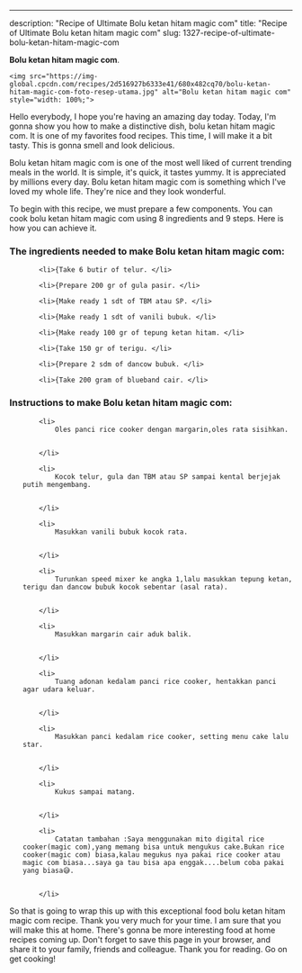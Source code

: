 ---
description: "Recipe of Ultimate Bolu ketan hitam magic com"
title: "Recipe of Ultimate Bolu ketan hitam magic com"
slug: 1327-recipe-of-ultimate-bolu-ketan-hitam-magic-com

<p>
	<strong>Bolu ketan hitam magic com</strong>. 
	
</p>
<p>
	
	<img src="https://img-global.cpcdn.com/recipes/2d516927b6333e41/680x482cq70/bolu-ketan-hitam-magic-com-foto-resep-utama.jpg" alt="Bolu ketan hitam magic com" style="width: 100%;">
	
	
</p>
<p>
	Hello everybody, I hope you're having an amazing day today. Today, I'm gonna show you how to make a distinctive dish, bolu ketan hitam magic com. It is one of my favorites food recipes. This time, I will make it a bit tasty. This is gonna smell and look delicious.
</p>
	
<p>
	Bolu ketan hitam magic com is one of the most well liked of current trending meals in the world. It is simple, it's quick, it tastes yummy. It is appreciated by millions every day. Bolu ketan hitam magic com is something which I've loved my whole life. They're nice and they look wonderful.
</p>
<p>
	
</p>

<p>
To begin with this recipe, we must prepare a few components. You can cook bolu ketan hitam magic com using 8 ingredients and 9 steps. Here is how you can achieve it.
</p>

<h3>The ingredients needed to make Bolu ketan hitam magic com:</h3>

<ol>
	
		<li>{Take 6 butir of telur. </li>
	
		<li>{Prepare 200 gr of gula pasir. </li>
	
		<li>{Make ready 1 sdt of TBM atau SP. </li>
	
		<li>{Make ready 1 sdt of vanili bubuk. </li>
	
		<li>{Make ready 100 gr of tepung ketan hitam. </li>
	
		<li>{Take 150 gr of terigu. </li>
	
		<li>{Prepare 2 sdm of dancow bubuk. </li>
	
		<li>{Take 200 gram of blueband cair. </li>
	
</ol>
<p>
	
</p>

<h3>Instructions to make Bolu ketan hitam magic com:</h3>

<ol>
	
		<li>
			Oles panci rice cooker dengan margarin,oles rata sisihkan.
			
			
		</li>
	
		<li>
			Kocok telur, gula dan TBM atau SP sampai kental berjejak putih mengembang.
			
			
		</li>
	
		<li>
			Masukkan vanili bubuk kocok rata.
			
			
		</li>
	
		<li>
			Turunkan speed mixer ke angka 1,lalu masukkan tepung ketan, terigu dan dancow bubuk kocok sebentar (asal rata).
			
			
		</li>
	
		<li>
			Masukkan margarin cair aduk balik.
			
			
		</li>
	
		<li>
			Tuang adonan kedalam panci rice cooker, hentakkan panci agar udara keluar.
			
			
		</li>
	
		<li>
			Masukkan panci kedalam rice cooker, setting menu cake lalu star.
			
			
		</li>
	
		<li>
			Kukus sampai matang.
			
			
		</li>
	
		<li>
			Catatan tambahan :Saya menggunakan mito digital rice cooker(magic com),yang memang bisa untuk mengukus cake.Bukan rice cooker(magic com) biasa,kalau megukus nya pakai rice cooker atau magic com biasa...saya ga tau bisa apa enggak....belum coba pakai yang biasa😅.
			
			
		</li>
	
</ol>

<p>
	
</p>

<p>
	So that is going to wrap this up with this exceptional food bolu ketan hitam magic com recipe. Thank you very much for your time. I am sure that you will make this at home. There's gonna be more interesting food at home recipes coming up. Don't forget to save this page in your browser, and share it to your family, friends and colleague. Thank you for reading. Go on get cooking!
</p>
